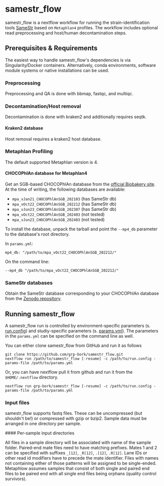 # samestr_flow

samestr_flow is a nextflow workflow for running the strain-identification tools [SameStr](https://github.com/danielpodlesny/samestr) based on `Metaphlan4` profiles. The workflow includes optional read preprocessing and host/human decontamination steps.

## Prerequisites & Requirements

The easiest way to handle samestr_flow's dependencies is via Singularity/Docker containers. Alternatively, conda environments, software module systems or native installations can be used.

### Preprocessing

Preprocessing and QA is done with bbmap, fastqc, and multiqc.

### Decontamination/Host removal

Decontamination is done with kraken2 and additionally requires seqtk. 

#### Kraken2 database

Host removal requires a kraken2 host database.

### Metaphlan Profiling

The default supported Metaphlan version is 4.

#### CHOCOPhlAn database for Metaphlan4

Get an SGB-based CHOCOPhlAn database from the [official Biobakery site](http://cmprod1.cibio.unitn.it/biobakery4/metaphlan_databases/). At the time of writing, the following databases are available:

* `mpa_vJan21_CHOCOPhlAnSGB_202103` (has SameStr db)
* `mpa_vOct22_CHOCOPhlAnSGB_202212` (has SameStr db)
* `mpa_vJun23_CHOCOPhlAnSGB_202307` (has SameStr db)
* `mpa_vOct22_CHOCOPhlAnSGB_202403` (not tested)
* `mpa_vJun23_CHOCOPhlAnSGB_202403` (not tested)

To install the database, unpack the tarball and point the `--mp4_db` parameter to the database's root directory.


In `params.yml`:

```
mp4_db: "/path/to/mpa_vOct22_CHOCOPhlAnSGB_202212/"
```

On the command line:

```
--mp4_db "/path/to/mpa_vOct22_CHOCOPhlAnSGB_202212/"
```


### SameStr databases

Obtain the SameStr database corresponding to your CHOCOPhlAn database from the [Zenodo repository](https://zenodo.org/records/10640239).


## Running samestr_flow

A samestr_flow run is controlled by environment-specific parameters (s. [run.config](config/run.config)) and studiy-specific parameters (s. [params.yml](config/params.yml)). The parameters in the `params.yml` can be specified on the command line as well.

You can either clone samestr_flow from GitHub and run it as follows

```
git clone https://github.com/grp-bork/samestr_flow.git
nextflow run /path/to/samestr_flow [-resume] -c /path/to/run.config -params-file /path/to/params.yml
```

Or, you can have nextflow pull it from github and run it from the `$HOME/.nextflow` directory.

```
nextflow run grp-bork/samestr_flow [-resume] -c /path/to/run.config -params-file /path/to/params.yml
```

### Input files

samestr_flow supports fastq files. These can be uncompressed (but shouldn't be!) or compressed with gzip or bzip2. Sample data must be arranged in one directory per sample.

#### Per-sample input directories

All files in a sample directory will be associated with name of the sample folder. Paired-end mate files need to have matching prefixes. Mates 1 and 2 can be specified with suffixes `_[12]`, `_R[12]`, `.[12]`, `.R[12]`. Lane IDs or other read id modifiers have to precede the mate identifier. Files with names not containing either of those patterns will be assigned to be single-ended. Metaphlow assumes samples that consist of both single and paired end files to be paired end with all single end files being orphans (quality control survivors). 










